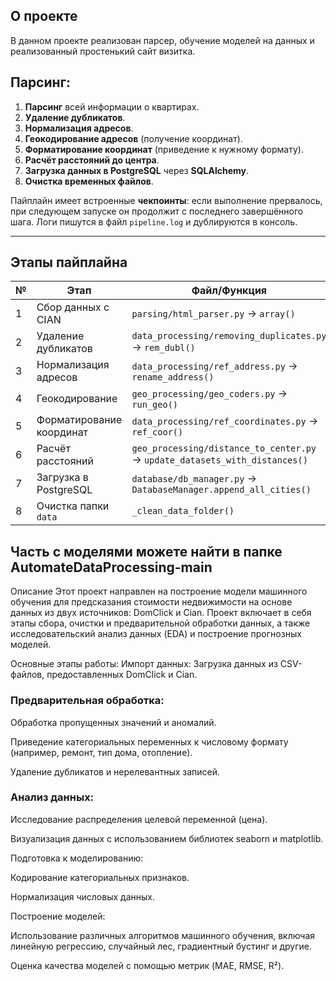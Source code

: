 
## О проекте
В данном проекте реализован парсер, обучение моделей на данных и реализованный простенький сайт визитка.


## Парсинг:

1. **Парсинг** всей информации о квартирах.
2. **Удаление дубликатов**.
3. **Нормализация адресов**.
4. **Геокодирование адресов** (получение координат).
5. **Форматирование координат** (приведение к нужному формату).
6. **Расчёт расстояний до центра**.
7. **Загрузка данных в PostgreSQL** через **SQLAlchemy**.
8. **Очистка временных файлов**.

Пайплайн имеет встроенные **чекпоинты**: если выполнение прервалось, при следующем запуске он продолжит с последнего завершённого шага. Логи пишутся в файл `pipeline.log` и дублируются в консоль.

---

## Этапы пайплайна

| № | Этап                     | Файл/Функция                                       |
|---|--------------------------|----------------------------------------------------|
| 1 | Сбор данных с CIAN       | `parsing/html_parser.py` → `array()`               |
| 2 | Удаление дубликатов      | `data_processing/removing_duplicates.py` → `rem_dubl()` |
| 3 | Нормализация адресов     | `data_processing/ref_address.py` → `rename_address()` |
| 4 | Геокодирование           | `geo_processing/geo_coders.py` → `run_geo()`       |
| 5 | Форматирование координат | `data_processing/ref_coordinates.py` → `ref_coor()` |
| 6 | Расчёт расстояний        | `geo_processing/distance_to_center.py` → `update_datasets_with_distances()` |
| 7 | Загрузка в PostgreSQL    | `database/db_manager.py` → `DatabaseManager.append_all_cities()` |
| 8 | Очистка папки `data`     | `_clean_data_folder()`                             |


## Часть с моделями можете найти в папке AutomateDataProcessing-main
Описание
Этот проект направлен на построение модели машинного обучения для предсказания стоимости недвижимости на основе данных из двух источников: DomClick и Cian. Проект включает в себя этапы сбора, очистки и предварительной обработки данных, а также исследовательский анализ данных (EDA) и построение прогнозных моделей.

Основные этапы работы:
Импорт данных: Загрузка данных из CSV-файлов, предоставленных DomClick и Cian.

### Предварительная обработка:

Обработка пропущенных значений и аномалий.

Приведение категориальных переменных к числовому формату (например, ремонт, тип дома, отопление).

Удаление дубликатов и нерелевантных записей.

### Анализ данных:

Исследование распределения целевой переменной (цена).

Визуализация данных с использованием библиотек seaborn и matplotlib.

Подготовка к моделированию:

Кодирование категориальных признаков.

Нормализация числовых данных.

Построение моделей:

Использование различных алгоритмов машинного обучения, включая линейную регрессию, случайный лес, градиентный бустинг и другие.

Оценка качества моделей с помощью метрик (MAE, RMSE, R²).
